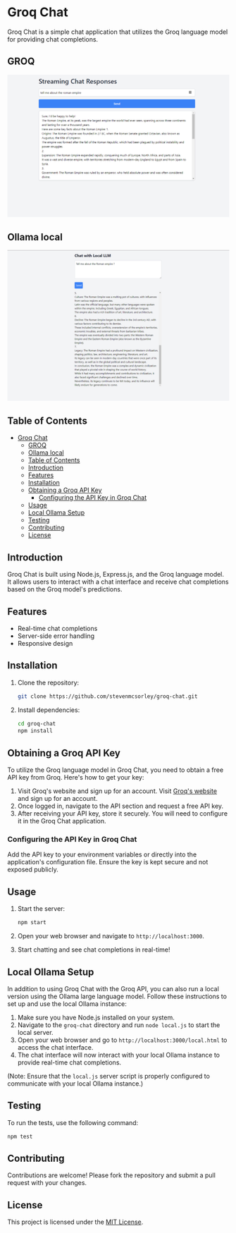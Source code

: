 # Groq Chat

Groq Chat is a simple chat application that utilizes the Groq language model for providing chat completions.

## GROQ
![Alt text](UI.png)

## Ollama local
![Alt text](UI_local.png)

## Table of Contents
- [Groq Chat](#groq-chat)
  - [GROQ](#groq)
  - [Ollama local](#ollama-local)
  - [Table of Contents](#table-of-contents)
  - [Introduction](#introduction)
  - [Features](#features)
  - [Installation](#installation)
  - [Obtaining a Groq API Key](#obtaining-a-groq-api-key)
    - [Configuring the API Key in Groq Chat](#configuring-the-api-key-in-groq-chat)
  - [Usage](#usage)
  - [Local Ollama Setup](#local-ollama-setup)
  - [Testing](#testing)
  - [Contributing](#contributing)
  - [License](#license)

## Introduction

Groq Chat is built using Node.js, Express.js, and the Groq language model. It allows users to interact with a chat interface and receive chat completions based on the Groq model's predictions.

## Features

- Real-time chat completions
- Server-side error handling
- Responsive design

## Installation

1. Clone the repository:

   ```bash
   git clone https://github.com/stevenmcsorley/groq-chat.git
   ```

2. Install dependencies:

   ```bash
   cd groq-chat
   npm install
   ```
## Obtaining a Groq API Key

To utilize the Groq language model in Groq Chat, you need to obtain a free API key from Groq. Here's how to get your key:

1. Visit Groq's website and sign up for an account. Visit [Groq's website](https://wow.groq.com/) and sign up for an account.
2. Once logged in, navigate to the API section and request a free API key.
3. After receiving your API key, store it securely. You will need to configure it in the Groq Chat application.

### Configuring the API Key in Groq Chat

Add the API key to your environment variables or directly into the application's configuration file. Ensure the key is kept secure and not exposed publicly.


## Usage

1. Start the server:

   ```bash
   npm start
   ```

2. Open your web browser and navigate to `http://localhost:3000`.

3. Start chatting and see chat completions in real-time!


## Local Ollama Setup

In addition to using Groq Chat with the Groq API, you can also run a local version using the Ollama large language model. Follow these instructions to set up and use the local Ollama instance:

1. Make sure you have Node.js installed on your system.
2. Navigate to the `groq-chat` directory and run `node local.js` to start the local server.
3. Open your web browser and go to `http://localhost:3000/local.html` to access the chat interface.
4. The chat interface will now interact with your local Ollama instance to provide real-time chat completions.

(Note: Ensure that the `local.js` server script is properly configured to communicate with your local Ollama instance.)


## Testing

To run the tests, use the following command:

```bash
npm test
```

## Contributing

Contributions are welcome! Please fork the repository and submit a pull request with your changes.

## License

This project is licensed under the [MIT License](LICENSE).
